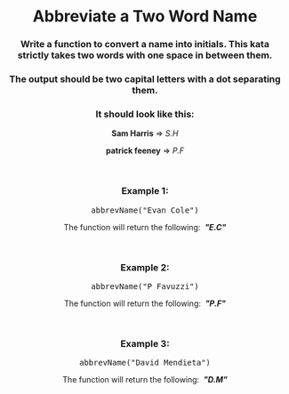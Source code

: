 <div align = "center">

# Abbreviate a Two Word Name

</div>

<div align = "center">

<h3>Write a function to convert a name into initials. This kata strictly takes two words with one space in between them.</h3>

<h3>The output should be two capital letters with a dot separating them.</h3>

<h3>It should look like this:</h3>

<p><strong>Sam Harris</strong> => <em>S.H</em></p>

<p><strong>patrick feeney</strong> => <em>P.F</em></p>

<br>

<h3>Example 1:</h3>

<pre>abbrevName("Evan Cole")</pre>

<p>The function will return the following: &nbsp;<strong><em>"E.C"</em></strong></p>

<br>

<h3>Example 2:</h3>

<pre>abbrevName("P Favuzzi")</pre>

<p>The function will return the following: &nbsp;<strong><em>"P.F"</em></strong></p>

<br>

<h3>Example 3:</h3>

<pre>abbrevName("David Mendieta")</pre>

<p>The function will return the following: &nbsp;<strong><em>"D.M"</em></strong></p>

</div>
